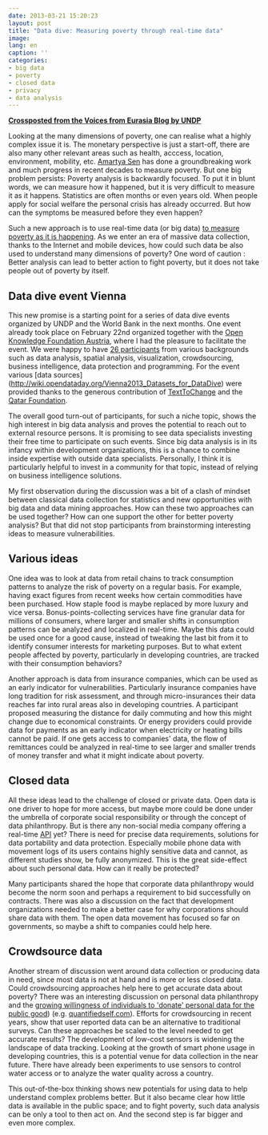 ```yaml
---
date: 2013-03-21 15:20:23
layout: post
title: "Data dive: Measuring poverty through real-time data"
image:
lang: en
caption: ''
categories:
- big data
- poverty
- closed data
- privacy
- data analysis
---
```


**[Crossposted from the Voices from Eurasia Blog by UNDP](http://europeandcis.undp.org/blog/2013/03/21/data-dive-measuring-poverty-through-real-time-data/)**

Looking at the many dimensions of poverty, one can realise what a highly complex issue it is. The monetary perspective is just a start-off, there are also many other relevant areas such as health, acccess, location, environment, mobility, etc. [Amartya Sen](http://en.wikipedia.org/wiki/Amartya_Sen) has done a groundbreaking work and much progress in recent decades to measure poverty. But one big problem persists: Poverty analysis is backwardly focused. To put it in blunt words, we can measure how it happened, but it is very difficult to measure it as it happens. Statistics are often months or even years old. When people apply for social welfare the personal crisis has already occurred. But how can the symptoms be measured before they even happen?

Such a new approach is to use real-time data (or big data) [to measure poverty as it is happening](http://www.unglobalpulse.org/research). As we enter an era of massive data collection, thanks to the Internet and mobile devices, how could such data be also used to understand many dimensions of poverty? One word of caution : Better analysis can lead to better action to fight poverty, but it does not take people out of poverty by itself.

## Data dive event Vienna
This new promise is a starting point for a series of data dive events organized by UNDP and the World Bank in the next months. One event already took place on February 22nd organized together with the [Open Knowledge Foundation Austria](http://okfn.at), where I had the pleasure to facilitate the event. We were happy to have [26 participants](http://wiki.opendataday.org/Vienna2013) from various backgrounds such as data analysis, spatial analysis, visualization, crowdsourcing, business intelligence, data protection and programming. For the event various [data sources] (http://wiki.opendataday.org/Vienna2013_Datasets_for_DataDive) were provided thanks to the generous contribution of [TextToChange](http://www.texttochange.org/what-we-do) and the [Qatar Foundation](http://www.qcri.org).

The overall good turn-out of participants, for such a niche topic, shows the high interest in big data analysis and proves the potential to reach out to external resource persons. It is promising to see data specialists investing their free time to participate on such events. Since big data analysis is in its infancy within development organizations, this is a chance to combine inside expertise with outside data specialists. Personally, I think it is particularly helpful to invest in a community for that topic, instead of relying on business intelligence solutions.

My first observation during the discussion was a bit of a clash of mindset between classical data collection for statistics and new opportunities with big data and data mining approaches. How can these two approaches can be used together? How can one support the other for better poverty analysis?
But that did not stop participants from brainstorming interesting ideas to measure vulnerabilities.

## Various ideas
One idea was to look at data from retail chains to track consumption patterns to analyze the risk of poverty on a regular basis. For example, having exact figures from recent weeks how certain commodities have been purchased. How staple food is maybe replaced by more luxury and vice versa. Bonus-points-collecting services have fine granular data for millions of consumers, where larger and smaller shifts in consumption patterns can be analyzed and localized in real-time. Maybe this data could be used once for a good cause, instead of tweaking the last bit from it to identify consumer interests for marketing purposes. But to what extent people affected by poverty, particularly in developing countries, are tracked with their consumption behaviors?

Another approach is data from insurance companies, which can be used as an early indicator for vulnerabilities. Particularly insurance companies have long tradition for risk assessment, and through micro-insurances their data reaches far into rural areas also in developing countries. A participant proposed measuring the distance for daily commuting and how this might change due to economical constraints. Or energy providers could provide data for payments as an early indicator when electricity or heating bills cannot be paid. If one gets access to companies' data, the flow of remittances could be analyzed in real-time to see larger and smaller trends of money transfer and what it might indicate about poverty.

## Closed data
All these ideas lead to the challenge of closed or private data. Open data is one driver to hope for more access, but maybe more could be done under the umbrella of corporate social responsibility or through the concept of data philanthropy. But is there any non-social media company offering a real-time [API](http://en.wikipedia.org/wiki/Application_programming_interface) yet? There is need for precise data requirements, solutions for data portability and data protection. Especially mobile phone data with movement logs of its users contains highly sensitive data and cannot, as different studies show, be fully anonymized. This is the great side-effect about such personal data. How can it really be protected?

Many participants shared the hope that corporate data philanthropy would become the norm soon and perhaps a requirement to bid successfully on contracts. There was also a discussion on the fact that development organizations needed to make a better case for why corporations should share data with them. The open data movement has focused so far on governments, so maybe a shift to companies could help here.

## Crowdsource data
Another stream of discussion went around data collection or producing data in need, since most data is not at hand and is more or less closed data. Could crowdsourcing approaches help here to get accurate data about poverty? There was an interesting discussion on personal data philanthropy and the [growing willingness of individuals to 'donate' personal data for the public good](http://europeandcis.undp.org/blog/2013/02/25/would-you-give-up-your-personal-data-for-development/)) (e.g. [quantifiedself.com](http://quantifiedself.com)). Efforts for crowdsourcing in recent years, show that user reported data can be an alternative to traditional surveys. Can these approaches be scaled to the level needed to get accurate results? The development of low-cost sensors is widening the landscape of data tracking. Looking at the growth of smart phone usage in developing countries, this is a potential venue for data collection in the near future. There have already been experiments to use sensors to control water access or to analyze the water quality across a country.

This out-of-the-box thinking shows new potentials for using data to help understand complex problems better. But it also became clear how little data is available in the public space; and to fight poverty, such data analysis can be only a tool to then act on. And the second step is far bigger and even more complex.
